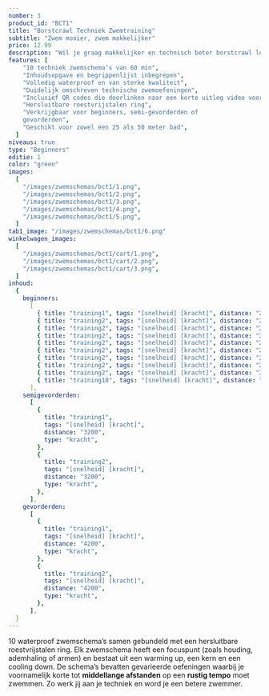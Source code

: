 ```yaml
---
number: 3
product_id: "BCT1"
title: "Borstcrawl Techniek Zwemtraining"
subtitle: "Zwem mooier, zwem makkelijker"
price: 12.99
description: "Wil je graag makkelijker en technisch beter borstcrawl leren zwemmen? Deze 10 gevarieerde zwemschema’s van 60 minuten bevatten technische zwemoefeningen die je helpen je slag te verbeteren! Volledig waterproof zodat jij er onbeperkt mee kunt zwemmen."
features: [
    "10 techniek zwemschema’s van 60 min",
    "Inhoudsopgave en begrippenlijst inbegrepen",
    "Volledig waterproof en van sterke kwaliteit",
    "Duidelijk omschreven technische zwemoefeningen",
    "Inclusief QR codes die doorlinken naar een korte uitleg video voor iedere training",
    "Hersluitbare roestvrijstalen ring",
    "Verkrijgbaar voor beginners, semi-gevorderden of
    gevorderden",
    "Geschikt voor zowel een 25 als 50 meter bad",
  ]
niveaus: true
type: "Beginners"
editie: 1
color: "green"
images:
  [
    "/images/zwemschemas/bct1/1.png",
    "/images/zwemschemas/bct1/2.png",
    "/images/zwemschemas/bct1/3.png",
    "/images/zwemschemas/bct1/4.png",
    "/images/zwemschemas/bct1/5.png",
  ]
tab1_image: "/images/zwemschemas/bct1/6.png"
winkelwagen_images:
  [
    "/images/zwemschemas/bct1/cart/1.png",
    "/images/zwemschemas/bct1/cart/2.png",
    "/images/zwemschemas/bct1/cart/3.png",
  ]
inhoud:
  {
    beginners:
      [
        { title: "training1", tags: "[snelheid] [kracht]", distance: "2200" },
        { title: "training2", tags: "[snelheid] [kracht]", distance: "2200" },
        { title: "training2", tags: "[snelheid] [kracht]", distance: "2200" },
        { title: "training2", tags: "[snelheid] [kracht]", distance: "2200" },
        { title: "training2", tags: "[snelheid] [kracht]", distance: "2200" },
        { title: "training2", tags: "[snelheid] [kracht]", distance: "2200" },
        { title: "training2", tags: "[snelheid] [kracht]", distance: "2200" },
        { title: "training2", tags: "[snelheid] [kracht]", distance: "2200" },
        { title: "training2", tags: "[snelheid] [kracht]", distance: "2200" },
        { title: "training10", tags: "[snelheid] [kracht]", distance: "2200" },
      ],
    semigevorderden:
      [
        {
          title: "training1",
          tags: "[snelheid] [kracht]",
          distance: "3200",
          type: "kracht",
        },
        {
          title: "training2",
          tags: "[snelheid] [kracht]",
          distance: "3200",
          type: "kracht",
        },
      ],
    gevorderden:
      [
        {
          title: "training1",
          tags: "[snelheid] [kracht]",
          distance: "4200",
          type: "kracht",
        },
        {
          title: "training2",
          tags: "[snelheid] [kracht]",
          distance: "4200",
          type: "kracht",
        },
      ],
  }
---
```


10 waterproof zwemschema’s samen gebundeld met een hersluitbare roestvrijstalen ring. Elk zwemschema heeft een focuspunt (zoals houding, ademhaling of armen) en bestaat uit een warming up, een kern en een cooling down. De schema’s bevatten gevarieerde oefeningen waarbij je voornamelijk korte tot **middellange afstanden** op een **rustig tempo** moet zwemmen. Zo werk jij aan je techniek en word je een betere zwemmer.

